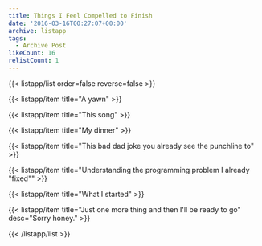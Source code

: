 ```yaml
---
title: Things I Feel Compelled to Finish
date: '2016-03-16T00:27:07+00:00'
archive: listapp
tags: 
  - Archive Post
likeCount: 16
relistCount: 1
---
```



{{< listapp/list order=false reverse=false >}}

   {{< listapp/item title="A yawn" >}}

   {{< listapp/item title="This song" >}}

   {{< listapp/item title="My dinner" >}}

   {{< listapp/item title="This bad dad joke you already see the punchline to" >}}

   {{< listapp/item title="Understanding the programming problem I already \"fixed\"" >}}

   {{< listapp/item title="What I started" >}}

   {{< listapp/item title="Just one more thing and then I'll be ready to go"
      desc="Sorry honey." >}}

{{< /listapp/list >}}
